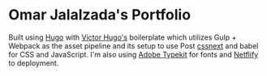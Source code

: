 # Omar Jalalzada's Portfolio

Built using [Hugo](https://gohugo.io/) with [Victor Hugo's](https://github.com/netlify/victor-hugo) boilerplate which utilizes Gulp + Webpack as the asset pipeline and its setup to use Post [cssnext](http://cssnext.io/features/) and babel for CSS and JavaScript. I'm also using [Adobe Typekit](https://typekit.com) for fonts and [Netflify](https://www.netlify.com/) to deployment.